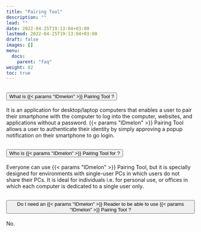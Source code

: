```yaml
---
title: "Pairing Tool"
description: ""
lead: ""
date: 2022-04-25T19:13:04+03:00
lastmod: 2022-04-25T19:13:04+03:00
draft: false
images: []
menu:
  docs:
    parent: "faq"
weight: 82
toc: true
---
```


<div class="accordion" id="accordionExample">
  <div class="accordion-item">
    <h2 class="accordion-header" id="headingOne">
      <button class="accordion-button" type="button" data-bs-toggle="collapse" data-bs-target="#collapseOne" aria-expanded="true" aria-controls="collapseOne">
        What is {{< params "IDmelon" >}} Pairing Tool ?
      </button>
    </h2>
    <div id="collapseOne" class="accordion-collapse collapse show" aria-labelledby="headingOne" data-bs-parent="#accordionExample">
      <div class="accordion-body">
        <p class="faq-p">It is an application for desktop/laptop computers that enables a user to pair their smartphone with the computer to log into the computer, websites, and applications without
        a password. {{< params "IDmelon" >}} Pairing Tool allows a user to authenticate their identity by simply approving a popup notification on their smartphone to go login.</p>
       </div>
    </div>
  </div>
  <div class="accordion-item">
    <h2 class="accordion-header" id="headingTwo">
      <button class="accordion-button collapsed" type="button" data-bs-toggle="collapse" data-bs-target="#collapseTwo" aria-expanded="false" aria-controls="collapseTwo">
        Who is {{< params "IDmelon" >}} Pairing Tool for ?
      </button>
    </h2>
    <div id="collapseTwo" class="accordion-collapse collapse" aria-labelledby="headingTwo" data-bs-parent="#accordionExample">
      <div class="accordion-body">
        <p class="faq-p">
            Everyone can use {{< params "IDmelon" >}} Pairing Tool, but it is specially designed for environments with single-user PCs in which users do not share their PCs. It is ideal for individuals
            i.e. for personal use, or offices in which each computer is dedicated to a single user only.
        </p>
      </div>
    </div>
  </div>
  <div class="accordion-item">
    <h2 class="accordion-header" id="headingThree">
      <button class="accordion-button collapsed" type="button" data-bs-toggle="collapse" data-bs-target="#collapseThree" aria-expanded="false" aria-controls="collapseThree">
        Do I need an {{< params "IDmelon" >}} Reader to be able to use {{< params "IDmelon" >}} Pairing Tool ?
      </button>
    </h2>
    <div id="collapseThree" class="accordion-collapse collapse" aria-labelledby="headingThree" data-bs-parent="#accordionExample">
      <div class="accordion-body">
        <p class="faq-p">
            No.
        </p>
      </div>
    </div>
  </div>
</div>
